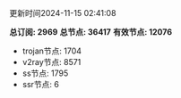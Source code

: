 更新时间2024-11-15 02:41:08

**总订阅: 2969**
**总节点: 36417**
**有效节点: 12076**
- trojan节点: 1704
- v2ray节点: 8571
- ss节点: 1795
- ssr节点: 6
